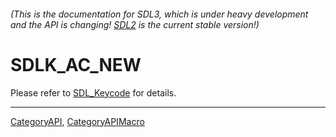 ###### (This is the documentation for SDL3, which is under heavy development and the API is changing! [SDL2](https://wiki.libsdl.org/SDL2/) is the current stable version!)
# SDLK_AC_NEW

Please refer to [SDL_Keycode](SDL_Keycode) for details.

----
[CategoryAPI](CategoryAPI), [CategoryAPIMacro](CategoryAPIMacro)

